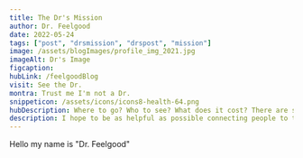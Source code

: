 ```yaml
---
title: The Dr's Mission
author: Dr. Feelgood
date: 2022-05-24
tags: ["post", "drsmission", "drspost", "mission"]
image: /assets/blogImages/profile_img_2021.jpg
imageAlt: Dr's Image
figcaption: 
hubLink: /feelgoodBlog
visit: See the Dr.
montra: Trust me I'm not a Dr.
snippeticon: /assets/icons/icons8-health-64.png
hubDescription: Where to go? Who to see? What does it cost? There are so many challenges with-in our care system for the low-income and homeless, the best help I can give are some posts for people and organizations who can maybe help you. We can't offer any Medical advice only assistance to find the professionals you need.
description: I hope to be as helpful as possible connecting people to the right resources.
---
```


Hello my name is "Dr. Feelgood"